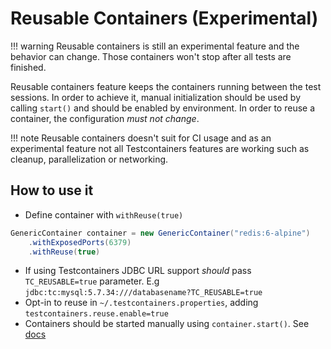 # Reusable Containers (Experimental)

!!! warning 
    Reusable containers is still an experimental feature and the behavior can change.
    Those containers won't stop after all tests are finished.

Reusable containers feature keeps the containers running between the test sessions. In order
to achieve it, manual initialization should be used by calling `start()`
and should be enabled by environment. In order to reuse a container, the
configuration *must not change*.

!!! note
    Reusable containers doesn't suit for CI usage and as an experimental feature
    not all Testcontainers features are working such as cleanup, parallelization
    or networking.

## How to use it

* Define container with `withReuse(true)`

```java
GenericContainer container = new GenericContainer("redis:6-alpine")
    .withExposedPorts(6379)
    .withReuse(true)
```

* If using Testcontainers JDBC URL support *should* pass `TC_REUSABLE=true`  parameter. E.g `jdbc:tc:mysql:5.7.34:///databasename?TC_REUSABLE=true`
* Opt-in to reuse in `~/.testcontainers.properties`, adding `testcontainers.reuse.enable=true`
* Containers should be started manually using `container.start()`. See [docs](https://www.testcontainers.org/test_framework_integration/manual_lifecycle_control/)
